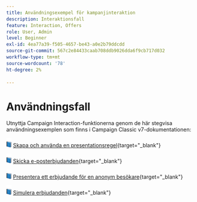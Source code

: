 ```yaml
---
title: Användningsexempel för kampanjinteraktion
description: Interaktionsfall
feature: Interaction, Offers
role: User, Admin
level: Beginner
exl-id: 4ea77a39-f505-4657-be43-a0e2b79ddcdd
source-git-commit: 567c2e84433caab708ddb9026dda6f9cb717d032
workflow-type: tm+mt
source-wordcount: '78'
ht-degree: 2%

---
```


# Användningsfall

Utnyttja Campaign Interaction-funktionerna genom de här stegvisa användningsexemplen som finns i Campaign Classic v7-dokumentationen:

![](../assets/do-not-localize/book.png) [Skapa och använda en presentationsregel](https://experienceleague.adobe.com/docs/campaign-classic/using/managing-offers/case-study/presentation-rules.html){target="_blank"}

![](../assets/do-not-localize/book.png) [Skicka e-posterbjudanden](https://experienceleague.adobe.com/docs/campaign-classic/using/managing-offers/case-study/offers-on-an-outbound-channel.html){target="_blank"}

![](../assets/do-not-localize/book.png) [Presentera ett erbjudande för en anonym besökare](https://experienceleague.adobe.com/docs/campaign-classic/using/managing-offers/case-study/offers-on-an-outbound-channel.html){target="_blank"}

![](../assets/do-not-localize/book.png) [Simulera erbjudanden](https://experienceleague.adobe.com/docs/campaign-classic/using/managing-offers/case-study/offers-on-an-outbound-channel.html){target="_blank"}
